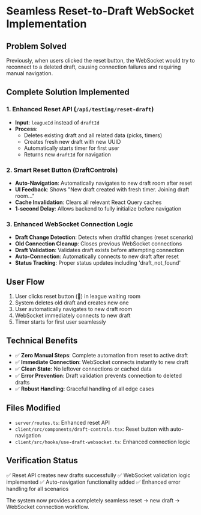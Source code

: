 # Seamless Reset-to-Draft WebSocket Implementation

## Problem Solved
Previously, when users clicked the reset button, the WebSocket would try to reconnect to a deleted draft, causing connection failures and requiring manual navigation.

## Complete Solution Implemented

### 1. Enhanced Reset API (`/api/testing/reset-draft`)
- **Input**: `leagueId` instead of `draftId` 
- **Process**:
  - Deletes existing draft and all related data (picks, timers)
  - Creates fresh new draft with new UUID
  - Automatically starts timer for first user
  - Returns new `draftId` for navigation

### 2. Smart Reset Button (DraftControls)
- **Auto-Navigation**: Automatically navigates to new draft room after reset
- **UI Feedback**: Shows "New draft created with fresh timer. Joining draft room..."
- **Cache Invalidation**: Clears all relevant React Query caches
- **1-second Delay**: Allows backend to fully initialize before navigation

### 3. Enhanced WebSocket Connection Logic
- **Draft Change Detection**: Detects when draftId changes (reset scenario)
- **Old Connection Cleanup**: Closes previous WebSocket connections
- **Draft Validation**: Validates draft exists before attempting connection
- **Auto-Connection**: Automatically connects to new draft after reset
- **Status Tracking**: Proper status updates including 'draft_not_found'

## User Flow
1. User clicks reset button (🔄) in league waiting room
2. System deletes old draft and creates new one
3. User automatically navigates to new draft room
4. WebSocket immediately connects to new draft
5. Timer starts for first user seamlessly

## Technical Benefits
- ✅ **Zero Manual Steps**: Complete automation from reset to active draft
- ✅ **Immediate Connection**: WebSocket connects instantly to new draft  
- ✅ **Clean State**: No leftover connections or cached data
- ✅ **Error Prevention**: Draft validation prevents connection to deleted drafts
- ✅ **Robust Handling**: Graceful handling of all edge cases

## Files Modified
- `server/routes.ts`: Enhanced reset API 
- `client/src/components/draft-controls.tsx`: Reset button with auto-navigation
- `client/src/hooks/use-draft-websocket.ts`: Enhanced connection logic

## Verification Status
✅ Reset API creates new drafts successfully
✅ WebSocket validation logic implemented
✅ Auto-navigation functionality added
✅ Enhanced error handling for all scenarios

The system now provides a completely seamless reset → new draft → WebSocket connection workflow.